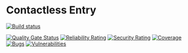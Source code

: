 # Contactless Entry

[![Build status](https://ci.appveyor.com/api/projects/status/uw49xo7042q3unen?svg=true)](https://ci.appveyor.com/project/juanroman/contactless-entry)

[![Quality Gate Status](https://sonarcloud.io/api/project_badges/measure?project=juanroman_contactless-entry&metric=alert_status)](https://sonarcloud.io/dashboard?id=juanroman_contactless-entry)
[![Reliability Rating](https://sonarcloud.io/api/project_badges/measure?project=juanroman_contactless-entry&metric=reliability_rating)](https://sonarcloud.io/dashboard?id=juanroman_contactless-entry)
[![Security Rating](https://sonarcloud.io/api/project_badges/measure?project=juanroman_contactless-entry&metric=security_rating)](https://sonarcloud.io/dashboard?id=juanroman_contactless-entry)
[![Coverage](https://sonarcloud.io/api/project_badges/measure?project=juanroman_contactless-entry&metric=coverage)](https://sonarcloud.io/dashboard?id=juanroman_contactless-entry)
[![Bugs](https://sonarcloud.io/api/project_badges/measure?project=juanroman_contactless-entry&metric=bugs)](https://sonarcloud.io/dashboard?id=juanroman_contactless-entry)
[![Vulnerabilities](https://sonarcloud.io/api/project_badges/measure?project=juanroman_contactless-entry&metric=vulnerabilities)](https://sonarcloud.io/dashboard?id=juanroman_contactless-entry)
